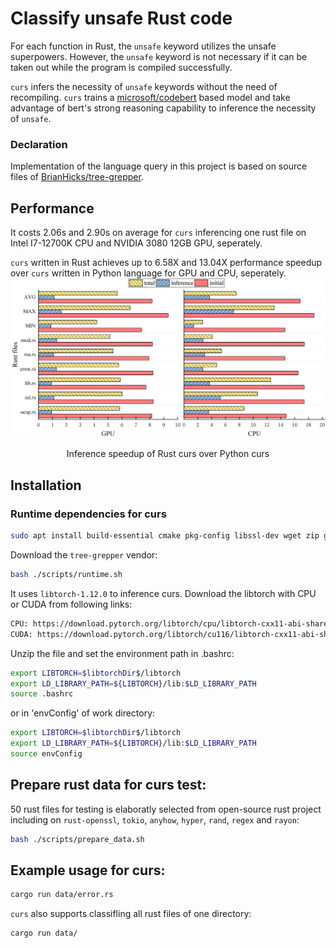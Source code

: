 # Classify unsafe Rust code

For each function in Rust, the `unsafe` keyword utilizes the unsafe superpowers. However, the `unsafe` keyword is not necessary if it can be taken out while the program is compiled successfully.

`curs` infers the necessity of `unsafe` keywords without the need of recompiling. `curs` trains a [microsoft/codebert](https://github.com/microsoft/CodeBERT) based model and take advantage of bert's strong reasoning capability to inference the necessity of `unsafe`.

### Declaration

Implementation of the language query in this project is based on source files of [BrianHicks/tree-grepper](https://github.com/BrianHicks/tree-grepper).

## Performance

It costs 2.06s and 2.90s on average for `curs` inferencing one rust file on Intel I7-12700K CPU and NVIDIA 3080 12GB GPU, seperately.

`curs` written in Rust achieves up to 6.58X and 13.04X performance speedup over `curs` written in Python language for GPU and CPU, seperately.
![Inference speedup](./Img/speedup.png)
<center>Inference speedup of Rust curs over Python curs</center>

## Installation
### Runtime dependencies for curs
```bash
sudo apt install build-essential cmake pkg-config libssl-dev wget zip git
```
Download the `tree-grepper` vendor:
```bash
bash ./scripts/runtime.sh
```
It uses `libtorch-1.12.0` to inference curs. Download the libtorch with CPU or CUDA from following links:
```bash
CPU: https://download.pytorch.org/libtorch/cpu/libtorch-cxx11-abi-shared-with-deps-1.12.0%2Bcpu.zip
CUDA: https://download.pytorch.org/libtorch/cu116/libtorch-cxx11-abi-shared-with-deps-1.12.0%2Bcu116.zip
```
Unzip the file and set the environment path in .bashrc:

```bash
export LIBTORCH=$libtorchDir$/libtorch
export LD_LIBRARY_PATH=${LIBTORCH}/lib:$LD_LIBRARY_PATH
source .bashrc
```
or in 'envConfig' of work directory:
```bash
export LIBTORCH=$libtorchDir$/libtorch
export LD_LIBRARY_PATH=${LIBTORCH}/lib:$LD_LIBRARY_PATH
source envConfig
```
## Prepare rust data for curs test:
50 rust files for testing is elaboratly selected from open-source rust project including on `rust-openssl`, `tokio`, `anyhow`, `hyper`, `rand`, `regex` and `rayon`:
```bash
bash ./scripts/prepare_data.sh
```
## Example usage for curs:

```bash
cargo run data/error.rs
```
`curs` also supports classifling all rust files of one directory:
```bash
cargo run data/
```